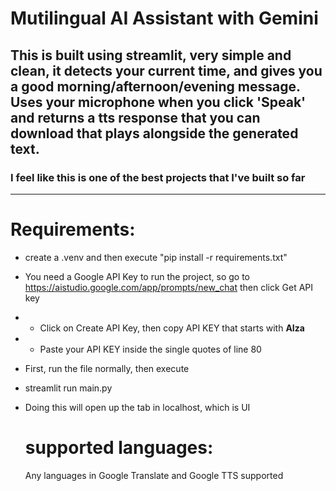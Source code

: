 # Mutilingual AI Assistant with Gemini

## This is built using streamlit, very simple and clean, it detects your current time, and gives you a good morning/afternoon/evening message. Uses your microphone when you click 'Speak' and returns a tts response that you can download that plays alongside the generated text.
### I feel like this is one of the best projects that I've built so far

-------------------------------------------

# Requirements:
- create a .venv and then execute "pip install -r requirements.txt"
- You need a Google API Key to run the project, so go to https://aistudio.google.com/app/prompts/new_chat then click Get API key
-   - Click on Create API Key, then copy API KEY that starts with **AIza**
-   - Paste your API KEY inside the single quotes of line 80
 
- First, run the file normally, then execute
- streamlit run main.py
- Doing this will open up the tab in localhost, which is UI


  # supported languages:
  Any languages in Google Translate and Google TTS supported
